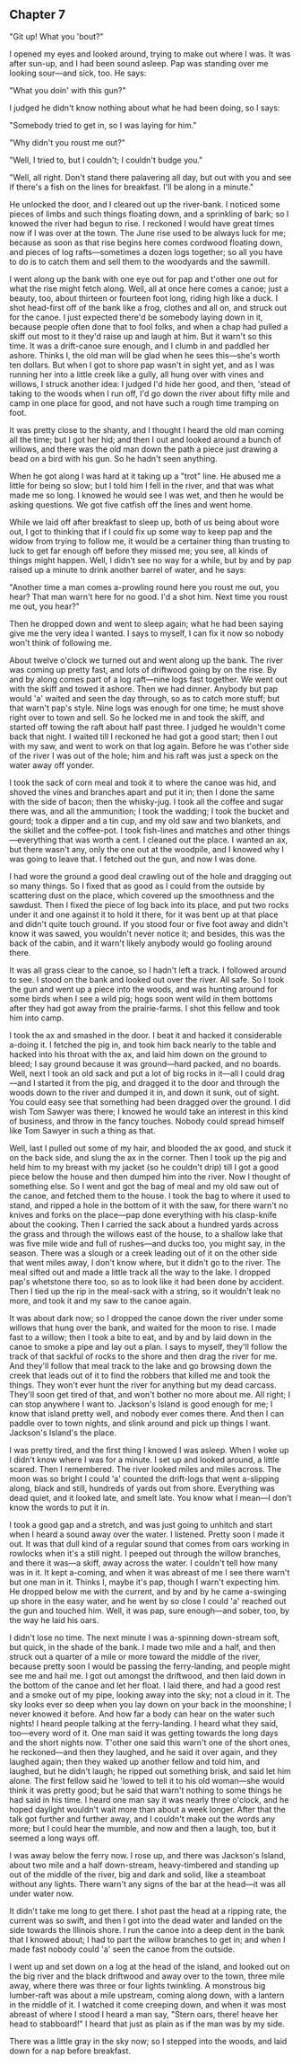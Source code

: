 Chapter 7
-----------------
"Git up! What you 'bout?"

I opened my eyes and looked around, trying to make out where I was. It was after sun-up, and I had been sound asleep. Pap was standing over me looking sour—and sick, too. He says:

"What you doin' with this gun?"

I judged he didn't know nothing about what he had been doing, so I says:

"Somebody tried to get in, so I was laying for him."

"Why didn't you roust me out?"

"Well, I tried to, but I couldn't; I couldn't budge you."

"Well, all right. Don't stand there palavering all day, but out with you and see if there's a fish on the lines for breakfast. I'll be along in a minute."

He unlocked the door, and I cleared out up the river-bank. I noticed some pieces of limbs and such things floating down, and a sprinkling of bark; so I knowed the river had begun to rise. I reckoned I would have great times now if I was over at the town. The June rise used to be always luck for me; because as soon as that rise begins here comes cordwood floating down, and pieces of log rafts—sometimes a dozen logs together; so all you have to do is to catch them and sell them to the woodyards and the sawmill.

I went along up the bank with one eye out for pap and t'other one out for what the rise might fetch along. Well, all at once here comes a canoe; just a beauty, too, about thirteen or fourteen foot long, riding high like a duck. I shot head-first off of the bank like a frog, clothes and all on, and struck out for the canoe. I just expected there'd be somebody laying down in it, because people often done that to fool folks, and when a chap had pulled a skiff out most to it they'd raise up and laugh at him. But it warn't so this time. It was a drift-canoe sure enough, and I clumb in and paddled her ashore. Thinks I, the old man will be glad when he sees this—she's worth ten dollars. But when I got to shore pap wasn't in sight yet, and as I was running her into a little creek like a gully, all hung over with vines and willows, I struck another idea: I judged I'd hide her good, and then, 'stead of taking to the woods when I run off, I'd go down the river about fifty mile and camp in one place for good, and not have such a rough time tramping on foot.

It was pretty close to the shanty, and I thought I heard the old man coming all the time; but I got her hid; and then I out and looked around a bunch of willows, and there was the old man down the path a piece just drawing a bead on a bird with his gun. So he hadn't seen anything.

When he got along I was hard at it taking up a "trot" line. He abused me a little for being so slow; but I told him I fell in the river, and that was what made me so long. I knowed he would see I was wet, and then he would be asking questions. We got five catfish off the lines and went home.

While we laid off after breakfast to sleep up, both of us being about wore out, I got to thinking that if I could fix up some way to keep pap and the widow from trying to follow me, it would be a certainer thing than trusting to luck to get far enough off before they missed me; you see, all kinds of things might happen. Well, I didn't see no way for a while, but by and by pap raised up a minute to drink another barrel of water, and he says:

"Another time a man comes a-prowling round here you roust me out, you hear? That man warn't here for no good. I'd a shot him. Next time you roust me out, you hear?"

Then he dropped down and went to sleep again; what he had been saying give me the very idea I wanted. I says to myself, I can fix it now so nobody won't think of following me.

About twelve o'clock we turned out and went along up the bank. The river was coming up pretty fast, and lots of driftwood going by on the rise. By and by along comes part of a log raft—nine logs fast together. We went out with the skiff and towed it ashore. Then we had dinner. Anybody but pap would 'a' waited and seen the day through, so as to catch more stuff; but that warn't pap's style. Nine logs was enough for one time; he must shove right over to town and sell. So he locked me in and took the skiff, and started off towing the raft about half past three. I judged he wouldn't come back that night. I waited till I reckoned he had got a good start; then I out with my saw, and went to work on that log again. Before he was t'other side of the river I was out of the hole; him and his raft was just a speck on the water away off yonder.

I took the sack of corn meal and took it to where the canoe was hid, and shoved the vines and branches apart and put it in; then I done the same with the side of bacon; then the whisky-jug. I took all the coffee and sugar there was, and all the ammunition; I took the wadding; I took the bucket and gourd; took a dipper and a tin cup, and my old saw and two blankets, and the skillet and the coffee-pot. I took fish-lines and matches and other things—everything that was worth a cent. I cleaned out the place. I wanted an ax, but there wasn't any, only the one out at the woodpile, and I knowed why I was going to leave that. I fetched out the gun, and now I was done.

I had wore the ground a good deal crawling out of the hole and dragging out so many things. So I fixed that as good as I could from the outside by scattering dust on the place, which covered up the smoothness and the sawdust. Then I fixed the piece of log back into its place, and put two rocks under it and one against it to hold it there, for it was bent up at that place and didn't quite touch ground. If you stood four or five foot away and didn't know it was sawed, you wouldn't never notice it; and besides, this was the back of the cabin, and it warn't likely anybody would go fooling around there.

It was all grass clear to the canoe, so I hadn't left a track. I followed around to see. I stood on the bank and looked out over the river. All safe. So I took the gun and went up a piece into the woods, and was hunting around for some birds when I see a wild pig; hogs soon went wild in them bottoms after they had got away from the prairie-farms. I shot this fellow and took him into camp.

I took the ax and smashed in the door. I beat it and hacked it considerable a-doing it. I fetched the pig in, and took him back nearly to the table and hacked into his throat with the ax, and laid him down on the ground to bleed; I say ground because it was ground—hard packed, and no boards. Well, next I took an old sack and put a lot of big rocks in it—all I could drag—and I started it from the pig, and dragged it to the door and through the woods down to the river and dumped it in, and down it sunk, out of sight. You could easy see that something had been dragged over the ground. I did wish Tom Sawyer was there; I knowed he would take an interest in this kind of business, and throw in the fancy touches. Nobody could spread himself like Tom Sawyer in such a thing as that.

Well, last I pulled out some of my hair, and blooded the ax good, and stuck it on the back side, and slung the ax in the corner. Then I took up the pig and held him to my breast with my jacket (so he couldn't drip) till I got a good piece below the house and then dumped him into the river. Now I thought of something else. So I went and got the bag of meal and my old saw out of the canoe, and fetched them to the house. I took the bag to where it used to stand, and ripped a hole in the bottom of it with the saw, for there warn't no knives and forks on the place—pap done everything with his clasp-knife about the cooking. Then I carried the sack about a hundred yards across the grass and through the willows east of the house, to a shallow lake that was five mile wide and full of rushes—and ducks too, you might say, in the season. There was a slough or a creek leading out of it on the other side that went miles away, I don't know where, but it didn't go to the river. The meal sifted out and made a little track all the way to the lake. I dropped pap's whetstone there too, so as to look like it had been done by accident. Then I tied up the rip in the meal-sack with a string, so it wouldn't leak no more, and took it and my saw to the canoe again.

It was about dark now; so I dropped the canoe down the river under some willows that hung over the bank, and waited for the moon to rise. I made fast to a willow; then I took a bite to eat, and by and by laid down in the canoe to smoke a pipe and lay out a plan. I says to myself, they'll follow the track of that sackful of rocks to the shore and then drag the river for me. And they'll follow that meal track to the lake and go browsing down the creek that leads out of it to find the robbers that killed me and took the things. They won't ever hunt the river for anything but my dead carcass. They'll soon get tired of that, and won't bother no more about me. All right; I can stop anywhere I want to. Jackson's Island is good enough for me; I know that island pretty well, and nobody ever comes there. And then I can paddle over to town nights, and slink around and pick up things I want. Jackson's Island's the place.

I was pretty tired, and the first thing I knowed I was asleep. When I woke up I didn't know where I was for a minute. I set up and looked around, a little scared. Then I remembered. The river looked miles and miles across. The moon was so bright I could 'a' counted the drift-logs that went a-slipping along, black and still, hundreds of yards out from shore. Everything was dead quiet, and it looked late, and smelt late. You know what I mean—I don't know the words to put it in.

I took a good gap and a stretch, and was just going to unhitch and start when I heard a sound away over the water. I listened. Pretty soon I made it out. It was that dull kind of a regular sound that comes from oars working in rowlocks when it's a still night. I peeped out through the willow branches, and there it was—a skiff, away across the water. I couldn't tell how many was in it. It kept a-coming, and when it was abreast of me I see there warn't but one man in it. Thinks I, maybe it's pap, though I warn't expecting him. He dropped below me with the current, and by and by he came a-swinging up shore in the easy water, and he went by so close I could 'a' reached out the gun and touched him. Well, it was pap, sure enough—and sober, too, by the way he laid his oars.

I didn't lose no time. The next minute I was a-spinning down-stream soft, but quick, in the shade of the bank. I made two mile and a half, and then struck out a quarter of a mile or more toward the middle of the river, because pretty soon I would be passing the ferry-landing, and people might see me and hail me. I got out amongst the driftwood, and then laid down in the bottom of the canoe and let her float. I laid there, and had a good rest and a smoke out of my pipe, looking away into the sky; not a cloud in it. The sky looks ever so deep when you lay down on your back in the moonshine; I never knowed it before. And how far a body can hear on the water such nights! I heard people talking at the ferry-landing. I heard what they said, too—every word of it. One man said it was getting towards the long days and the short nights now. T'other one said this warn't one of the short ones, he reckoned—and then they laughed, and he said it over again, and they laughed again; then they waked up another fellow and told him, and laughed, but he didn't laugh; he ripped out something brisk, and said let him alone. The first fellow said he 'lowed to tell it to his old woman—she would think it was pretty good; but he said that warn't nothing to some things he had said in his time. I heard one man say it was nearly three o'clock, and he hoped daylight wouldn't wait more than about a week longer. After that the talk got further and further away, and I couldn't make out the words any more; but I could hear the mumble, and now and then a laugh, too, but it seemed a long ways off.

I was away below the ferry now. I rose up, and there was Jackson's Island, about two mile and a half down-stream, heavy-timbered and standing up out of the middle of the river, big and dark and solid, like a steamboat without any lights. There warn't any signs of the bar at the head—it was all under water now.

It didn't take me long to get there. I shot past the head at a ripping rate, the current was so swift, and then I got into the dead water and landed on the side towards the Illinois shore. I run the canoe into a deep dent in the bank that I knowed about; I had to part the willow branches to get in; and when I made fast nobody could 'a' seen the canoe from the outside.

I went up and set down on a log at the head of the island, and looked out on the big river and the black driftwood and away over to the town, three mile away, where there was three or four lights twinkling. A monstrous big lumber-raft was about a mile upstream, coming along down, with a lantern in the middle of it. I watched it come creeping down, and when it was most abreast of where I stood I heard a man say, "Stern oars, there! heave her head to stabboard!" I heard that just as plain as if the man was by my side.

There was a little gray in the sky now; so I stepped into the woods, and laid down for a nap before breakfast.
